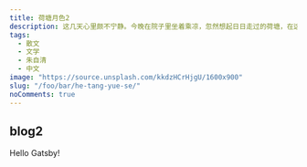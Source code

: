```yaml
---
title: 荷塘月色2
description: 这几天心里颇不宁静。今晚在院子里坐着乘凉，忽然想起日日走过的荷塘，在这满月的光里，总该另有一番样子吧。月亮渐渐地升高了，墙外马路上孩子们的欢笑，已经听不见了；妻在屋里拍着闰儿，迷迷糊糊地哼着眠歌。我悄悄地披了大衫，带上门出去。
tags:
  - 散文
  - 文学
  - 朱自清
  - 中文
image: "https://source.unsplash.com/kkdzHCrHjgU/1600x900"
slug: "/foo/bar/he-tang-yue-se/"
noComments: true
---
```


## blog2

Hello Gatsby!

